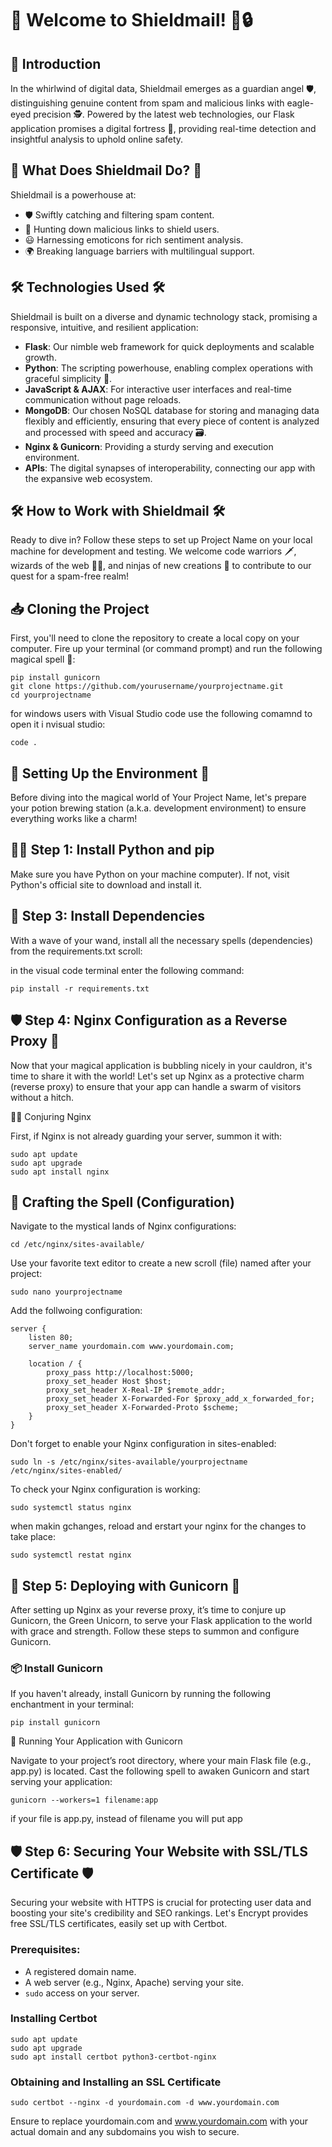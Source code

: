 # 🌟 Welcome to Shieldmail! 🎉🔒

## 📜 Introduction

In the whirlwind of digital data, Shieldmail emerges as a guardian angel 🛡️, distinguishing genuine content from spam and malicious links with eagle-eyed precision 🕵️. Powered by the latest web technologies, our Flask application promises a digital fortress 🏰, providing real-time detection and insightful analysis to uphold online safety.

## 🚀 What Does Shieldmail Do? 🚀

Shieldmail is a powerhouse at:

- 🛡️ Swiftly catching and filtering spam content.
- 🔗 Hunting down malicious links to shield users.
- 😃 Harnessing emoticons for rich sentiment analysis.
- 🌍 Breaking language barriers with multilingual support.

## 🛠️ Technologies Used 🛠️

Shieldmail is built on a diverse and dynamic technology stack, promising a responsive, intuitive, and resilient application:

- **Flask**: Our nimble web framework for quick deployments and scalable growth.
- **Python**: The scripting powerhouse, enabling complex operations with graceful simplicity 🎩.
- **JavaScript & AJAX**: For interactive user interfaces and real-time communication without page reloads.
- **MongoDB**: Our chosen NoSQL database for storing and managing data flexibly and efficiently, ensuring that every piece of content is analyzed and processed with speed and accuracy 🗃️.
- **Nginx & Gunicorn**: Providing a sturdy serving and execution environment.
- **APIs**: The digital synapses of interoperability, connecting our app with the expansive web ecosystem.

##  🛠 How to Work with Shieldmail 🛠

Ready to dive in? Follow these steps to set up Project Name on your local machine for development and testing. We welcome code warriors 🗡️, wizards of the web 🧙‍♂️, and ninjas of new creations 🥷 to contribute to our quest for a spam-free realm!

## 📥 Cloning the Project

First, you'll need to clone the repository to create a local copy on your computer. Fire up your terminal (or command prompt) and run the following magical spell 🔮:

```
pip install gunicorn
git clone https://github.com/yourusername/yourprojectname.git
cd yourprojectname
```



for windows users with Visual Studio code use the following comamnd to open it i nvisual studio: 

`code .`

## 🌟 Setting Up the Environment 🌈

Before diving into the magical world of Your Project Name, let's prepare your potion brewing station (a.k.a. development environment) to ensure everything works like a charm!

## 🧙‍♂️ Step 1: Install Python and pip

Make sure you have Python on your machine computer). If not, visit Python's official site to download and install it.

## 📝 Step 3: Install Dependencies

With a wave of your wand, install all the necessary spells (dependencies) from the requirements.txt scroll:

in the visual code terminal enter the following command:

`pip install -r requirements.txt`

## 🛡️ Step 4: Nginx Configuration as a Reverse Proxy 🚀

Now that your magical application is bubbling nicely in your cauldron, it's time to share it with the world! Let's set up Nginx as a protective charm (reverse proxy) to ensure that your app can handle a swarm of visitors without a hitch.

🧙‍♂️ Conjuring Nginx

First, if Nginx is not already guarding your server, summon it with:

```
sudo apt update
sudo apt upgrade
sudo apt install nginx
```


## 📜 Crafting the Spell (Configuration)

Navigate to the mystical lands of Nginx configurations:

`cd /etc/nginx/sites-available/ `

Use your favorite text editor to create a new scroll (file) named after your project:

`sudo nano yourprojectname`

Add the follwoing configuration:

```
server {
    listen 80;
    server_name yourdomain.com www.yourdomain.com;

    location / {
        proxy_pass http://localhost:5000;
        proxy_set_header Host $host;
        proxy_set_header X-Real-IP $remote_addr;
        proxy_set_header X-Forwarded-For $proxy_add_x_forwarded_for;
        proxy_set_header X-Forwarded-Proto $scheme;
    }
}
```

Don't forget to enable your Nginx configuration in sites-enabled:

`sudo ln -s /etc/nginx/sites-available/yourprojectname /etc/nginx/sites-enabled/`

To check your Nginx configuration is working:


`sudo systemctl status nginx`

when makin gchanges, reload and erstart your nginx for the changes to take place:

`sudo systemctl restat nginx`

## 🚀 Step 5: Deploying with Gunicorn 🦄

After setting up Nginx as your reverse proxy, it’s time to conjure up Gunicorn, the Green Unicorn, to serve your Flask application to the world with grace and strength. Follow these steps to summon and configure Gunicorn.

### 📦 Install Gunicorn

If you haven't already, install Gunicorn by running the following enchantment in your terminal:


`pip install gunicorn`

🌟 Running Your Application with Gunicorn

Navigate to your project’s root directory, where your main Flask file (e.g., app.py) is located. Cast the following spell to awaken Gunicorn and start serving your application:


`gunicorn --workers=1 filename:app`

if your file is app.py, instead of filename you will put app


## 🛡️ Step 6: Securing Your Website with SSL/TLS Certificate 🛡️

Securing your website with HTTPS is crucial for protecting user data and boosting your site's credibility and SEO rankings. Let's Encrypt provides free SSL/TLS certificates, easily set up with Certbot.

### Prerequisites:
- A registered domain name.
- A web server (e.g., Nginx, Apache) serving your site.
- `sudo` access on your server.

### Installing Certbot
   ```
   sudo apt update
   sudo apt upgrade
   sudo apt install certbot python3-certbot-nginx
```

### Obtaining and Installing an SSL Certificate


`sudo certbot --nginx -d yourdomain.com -d www.yourdomain.com`

Ensure to replace yourdomain.com and www.yourdomain.com with your actual domain and any subdomains you wish to secure.



   








